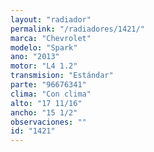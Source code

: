```yaml
---
layout: "radiador"
permalink: "/radiadores/1421/"
marca: "Chevrolet"
modelo: "Spark"
ano: "2013"
motor: "L4 1.2"
transmision: "Estándar"
parte: "96676341"
clima: "Con clima"
alto: "17 11/16"
ancho: "15 1/2"
observaciones: ""
id: "1421"
---
```


